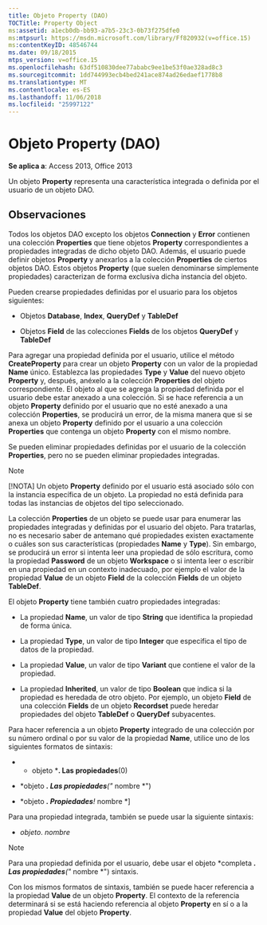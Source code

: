 ```yaml
---
title: Objeto Property (DAO)
TOCTitle: Property Object
ms:assetid: a1ecb0db-bb93-a7b5-23c3-0b73f275dfe0
ms:mtpsurl: https://msdn.microsoft.com/library/Ff820932(v=office.15)
ms:contentKeyID: 48546744
ms.date: 09/18/2015
mtps_version: v=office.15
ms.openlocfilehash: 63df510830dee77ababc9ee1be53f0ae328ad8c3
ms.sourcegitcommit: 1dd744993ecb4bed241ace874ad26edaef1778b8
ms.translationtype: MT
ms.contentlocale: es-ES
ms.lasthandoff: 11/06/2018
ms.locfileid: "25997122"
---
```

# <a name="property-object-dao"></a>Objeto Property (DAO)

**Se aplica a**: Access 2013, Office 2013

Un objeto **Property** representa una característica integrada o definida por el usuario de un objeto DAO.

## <a name="remarks"></a>Observaciones

Todos los objetos DAO excepto los objetos **Connection** y **Error** contienen una colección **Properties** que tiene objetos **Property** correspondientes a propiedades integradas de dicho objeto DAO. Además, el usuario puede definir objetos **Property** y anexarlos a la colección **Properties** de ciertos objetos DAO. Estos objetos **Property** (que suelen denominarse simplemente propiedades) caracterizan de forma exclusiva dicha instancia del objeto.

Pueden crearse propiedades definidas por el usuario para los objetos siguientes:

- Objetos **Database**, **Index**, **QueryDef** y **TableDef**

- Objetos **Field** de las colecciones **Fields** de los objetos **QueryDef** y **TableDef**

Para agregar una propiedad definida por el usuario, utilice el método **CreateProperty** para crear un objeto **Property** con un valor de la propiedad **Name** único. Establezca las propiedades **Type** y **Value** del nuevo objeto **Property** y, después, anéxelo a la colección **Properties** del objeto correspondiente. El objeto al que se agrega la propiedad definida por el usuario debe estar anexado a una colección. Si se hace referencia a un objeto **Property** definido por el usuario que no esté anexado a una colección **Properties**, se producirá un error, de la misma manera que si se anexa un objeto **Property** definido por el usuario a una colección **Properties** que contenga un objeto **Property** con el mismo nombre.

Se pueden eliminar propiedades definidas por el usuario de la colección **Properties**, pero no se pueden eliminar propiedades integradas.

> [!NOTE]
> [!NOTA] Un objeto **Property** definido por el usuario está asociado sólo con la instancia específica de un objeto. La propiedad no está definida para todas las instancias de objetos del tipo seleccionado.

La colección **Properties** de un objeto se puede usar para enumerar las propiedades integradas y definidas por el usuario del objeto. Para tratarlas, no es necesario saber de antemano qué propiedades existen exactamente o cuáles son sus características (propiedades **Name** y **Type**). Sin embargo, se producirá un error si intenta leer una propiedad de sólo escritura, como la propiedad **Password** de un objeto **Workspace** o si intenta leer o escribir en una propiedad en un contexto inadecuado, por ejemplo el valor de la propiedad **Value** de un objeto **Field** de la colección **Fields** de un objeto **TableDef**.

El objeto **Property** tiene también cuatro propiedades integradas:

- La propiedad **Name**, un valor de tipo **String** que identifica la propiedad de forma única.

- La propiedad **Type**, un valor de tipo **Integer** que especifica el tipo de datos de la propiedad.

- La propiedad **Value**, un valor de tipo **Variant** que contiene el valor de la propiedad.

- La propiedad **Inherited**, un valor de tipo **Boolean** que indica si la propiedad es heredada de otro objeto. Por ejemplo, un objeto **Field** de una colección **Fields** de un objeto **Recordset** puede heredar propiedades del objeto **TableDef** o **QueryDef** subyacentes.

Para hacer referencia a un objeto **Property** integrado de una colección por su número ordinal o por su valor de la propiedad **Name**, utilice uno de los siguientes formatos de sintaxis:

- * objeto ***. Las propiedades**(0)

- *objeto ***. Las propiedades**("* nombre *")

- *objeto ***. Propiedades**\!* nombre *\]

Para una propiedad integrada, también se puede usar la siguiente sintaxis:

- *objeto*. *nombre*

> [!NOTE]
> Para una propiedad definida por el usuario, debe usar el objeto *completa ***. Las propiedades**("* nombre *") sintaxis.

Con los mismos formatos de sintaxis, también se puede hacer referencia a la propiedad **Value** de un objeto **Property**. El contexto de la referencia determinará si se está haciendo referencia al objeto **Property** en sí o a la propiedad **Value** del objeto **Property**.

